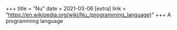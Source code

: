 +++
title = "Nu"
date = 2021-03-06
[extra]
link = "https://en.wikipedia.org/wiki/Nu_(programming_language)"
+++
A programming language

